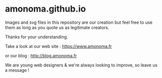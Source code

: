 # amonoma.github.io


Images and svg files in this repository are our creation but feel free to use them as long as you quote us as legitimate creators.

Thanks for your understanding.

Take a look at our web site : https://www.amonoma.fr

or our blog : http://blog.amonoma.fr

We are young web designers & we're always looking to improve, so leave us a message !



